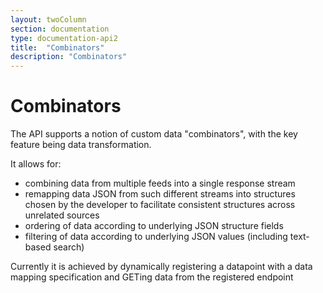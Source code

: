 ```yaml
---
layout: twoColumn
section: documentation
type: documentation-api2
title:  "Combinators"
description: "Combinators"
---
```


# Combinators

The API supports a notion of custom data "combinators", with the key feature being data transformation.

It allows for:
   * combining data from multiple feeds into a single response stream
   * remapping data JSON from such different streams into structures chosen by the developer to facilitate consistent structures across unrelated sources
   * ordering of data according to underlying JSON structure fields
   * filtering of data according to underlying JSON values (including text-based search)

Currently it is achieved by dynamically registering a datapoint with a data mapping specification and GETing data from the registered endpoint
